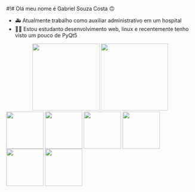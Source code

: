 #!# Olá meu nome é Gabriel Souza Costa 🙃

- 🚑 Atualmente trabalho como auxiliar administrativo em um hospital
- 🐱‍👤 Estou estudanto desenvolvimento web, linux e recentemente tenho visto um pouco de PyQt5

<div align="center">
  <img height="180em" src="https://github-readme-stats.vercel.app/api?username=GabrielSouzaCosta&show_icons=true&theme=synthwave" />
  <img height="180em" src="https://github-readme-stats.vercel.app/api/top-langs/?username=GabrielSouzaCosta&layout=compact&theme=tokyonight"/>
</div>

<div style="display: inline-block">
  <img align="center" height="100" src="https://cdn.jsdelivr.net/gh/devicons/devicon/icons/python/python-original-wordmark.svg" />
  <img align="center" height="100" src="https://cdn.jsdelivr.net/gh/devicons/devicon/icons/javascript/javascript-plain.svg" />
  <img align="center" height="100" src="https://cdn.jsdelivr.net/gh/devicons/devicon/icons/html5/html5-original.svg" />
  <img align="center" height="100" src="https://cdn.jsdelivr.net/gh/devicons/devicon/icons/css3/css3-original.svg" />
  <img align="center" height="100" src="https://cdn.jsdelivr.net/gh/devicons/devicon/icons/django/django-original.svg" />
  <img align="center" height="100" src="https://cdn.jsdelivr.net/gh/devicons/devicon/icons/linux/linux-original.svg" />

